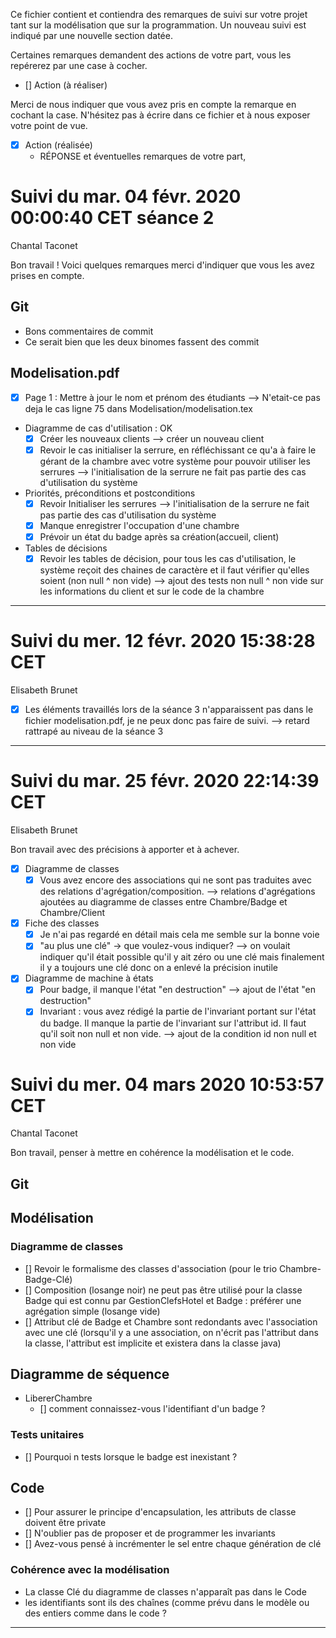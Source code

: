 Ce fichier contient et contiendra des remarques de suivi sur votre
projet tant sur la modélisation que sur la programmation. Un nouveau
suivi est indiqué par une nouvelle section datée.

Certaines remarques demandent des actions de votre part, vous les
repérerez par une case à cocher.

- []  Action (à réaliser)

Merci de nous indiquer que vous avez pris en compte la remarque en
cochant la case. N'hésitez pas à écrire dans ce fichier et à nous
exposer votre point de vue.

- [x] Action (réalisée)
    - RÉPONSE et éventuelles remarques de votre part,


# Suivi du mar. 04 févr. 2020 00:00:40 CET séance 2
Chantal Taconet

Bon travail ! Voici quelques remarques merci d'indiquer que vous les avez prises en compte.


## Git
- Bons commentaires de commit
- Ce serait bien que les deux binomes fassent des commit

## Modelisation.pdf
- [x] Page 1 : Mettre à jour le nom et prénom des étudiants
--> N'etait-ce pas deja le cas ligne 75 dans Modelisation/modelisation.tex
- Diagramme de cas d'utilisation : OK
    - [x] Créer les nouveaux clients --> créer un nouveau client
    - [x] Revoir le cas initialiser la serrure, en réfléchissant ce qu'a à faire le gérant de la chambre avec votre système pour pouvoir utiliser les serrures
    --> l'initialisation de la serrure ne fait pas partie des cas d'utilisation du système
- Priorités, préconditions et postconditions
    - [x] Revoir Initialiser les serrures
    --> l'initialisation de la serrure ne fait pas partie des cas d'utilisation du système
    - [x] Manque enregistrer l'occupation d'une chambre
    - [x] Prévoir un état du badge après sa création(accueil, client)
- Tables de décisions
  - [x] Revoir les tables de décision, pour tous les cas d'utilisation, le système reçoit des chaines de caractère et il faut vérifier qu'elles soient  (non null ^ non vide)
  --> ajout des tests non null ^ non vide sur les informations du client et sur le code de la chambre

---

# Suivi du mer. 12 févr. 2020 15:38:28 CET
Elisabeth Brunet

- [x] Les éléments travaillés lors de la séance 3 n'apparaissent pas dans le fichier modelisation.pdf, je ne peux donc pas faire de suivi.
--> retard rattrapé au niveau de la séance 3


---

# Suivi du mar. 25 févr. 2020 22:14:39 CET
Elisabeth Brunet

Bon travail avec des précisions à apporter et à achever.

- [x] Diagramme de classes
    - [x] Vous avez encore des associations qui ne sont pas traduites avec des relations d'agrégation/composition.
    --> relations d'agrégations ajoutées au diagramme de classes entre Chambre/Badge et Chambre/Client
- [x] Fiche des classes
    - [x] Je n'ai pas regardé en détail mais cela me semble sur la bonne voie
    - [x] "au plus une clé" -> que voulez-vous indiquer?
    --> on voulait indiquer qu'il était possible qu'il y ait zéro ou une clé mais finalement il y a toujours une clé donc on a enlevé la précision inutile 
- [x] Diagramme de machine à états
    - [x] Pour badge, il manque l'état "en destruction"
    --> ajout de l'état "en destruction"
    - [x] Invariant : vous avez rédigé la partie de l'invariant portant sur l'état du badge. Il manque la partie de l'invariant sur l'attribut id. Il faut qu'il soit non null et non vide.
    --> ajout de la condition id non null et non vide

# Suivi du mer. 04 mars 2020 10:53:57 CET
Chantal Taconet

Bon travail, penser à mettre en cohérence la modélisation et le code. 

## Git
## Modélisation
### Diagramme de classes
- [] Revoir le formalisme des classes d'association (pour le trio Chambre-Badge-Clé)
- [] Composition (losange noir) ne peut pas être utilisé pour la classe Badge qui est connu par GestionClefsHotel et Badge : préférer une agrégation simple (losange vide) 
- [] Attribut clé de Badge et Chambre sont redondants avec l'association avec une clé (lorsqu'il y a une association, on n'écrit pas l'attribut dans la classe, l'attribut est implicite et existera dans la classe java)

## Diagramme de séquence
- LibererChambre
  - [] comment connaissez-vous l'identifiant d'un badge ? 
  
### Tests unitaires
- [] Pourquoi n tests lorsque le badge est inexistant ? 

## Code 

- [] Pour assurer le principe d'encapsulation, les attributs de classe doivent être private
- [] N'oublier pas de proposer et de programmer les invariants 
- [] Avez-vous pensé à incrémenter le sel entre chaque génération de clé 

### Cohérence avec la modélisation
- La classe Clé du diagramme de classes n'apparaît pas dans le Code 
- les identifiants sont ils des chaînes (comme prévu dans le modèle ou des entiers comme dans le code ? 
---
